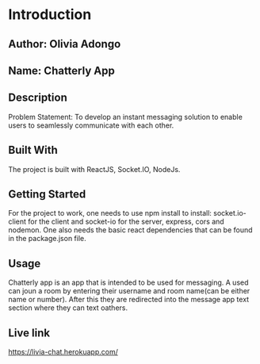 # Introduction
## Author:  Olivia Adongo
## Name: Chatterly App

## Description
Problem Statement: To develop an instant messaging solution to enable users to seamlessly communicate with each other. 
## Built With
The project is built with ReactJS, Socket.IO, NodeJs. 

## Getting Started
For the project to work, one needs to use npm install to install: socket.io-client for the client and socket-io for the server, express, cors and nodemon. One  also  needs the basic react dependencies that can be found in the package.json file.

## Usage
Chatterly app is an app that is intended to be used for messaging. A used can joun a room by entering their username and room name(can be either name or number). After this they are redirected into the message app text  section where they can text oathers.  

## Live link
https://livia-chat.herokuapp.com/